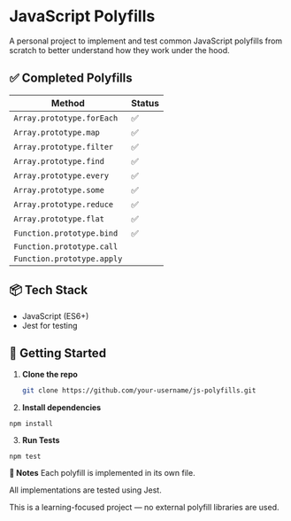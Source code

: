 # JavaScript Polyfills

A personal project to implement and test common JavaScript polyfills from scratch to better understand how they work under the hood.

## ✅ Completed Polyfills

| Method                     | Status |
| -------------------------- | ------ |
| `Array.prototype.forEach`  | ✅     |
| `Array.prototype.map`      | ✅     |
| `Array.prototype.filter`   | ✅     |
| `Array.prototype.find`     | ✅     |
| `Array.prototype.every`    | ✅     |
| `Array.prototype.some`     | ✅     |
| `Array.prototype.reduce`   | ✅     |
| `Array.prototype.flat`     | ✅     |
| `Function.prototype.bind`  | ✅     |
| `Function.prototype.call`  |        |
| `Function.prototype.apply` |        |

## 📦 Tech Stack

- JavaScript (ES6+)
- Jest for testing

## 🚀 Getting Started

1. **Clone the repo**

   ```bash
   git clone https://github.com/your-username/js-polyfills.git
   ```

2. **Install dependencies**

```
npm install
```

3. **Run Tests**

```
npm test
```

**📝 Notes**
Each polyfill is implemented in its own file.

All implementations are tested using Jest.

This is a learning-focused project — no external polyfill libraries are used.
